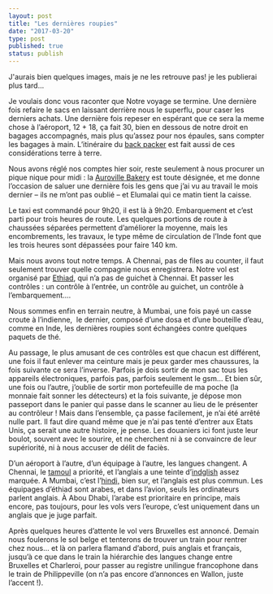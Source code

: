 ```yaml
---
layout: post
title: "Les dernières roupies"
date: "2017-03-20"
type: post
published: true
status: publish
---
```


J'aurais bien quelques images, mais je ne les retrouve pas! je les publierai plus tard...

Je voulais donc vous raconter que Notre voyage se termine. Une dernière fois refaire le sacs en laissant derrière nous le superflu, pour caser les derniers achats. Une dernière fois repeser en espérant que ce sera la meme chose à l’aéroport, 12 + 18, ça fait 30, bien en dessous de notre droit en bagages accompagnés, mais plus qu’assez pour nos épaules, sans compter les bagages à main. L’itinéraire du [back packer](https://fr.wikipedia.org/wiki/Routard) est fait aussi de ces considérations terre à terre.

Nous avons réglé nos comptes hier soir, reste seulement à nous procurer un pique nique pour midi : la [Auroville Bakery](https://www.zomato.com/puducherry/auroville-bakery-auroville) est toute désignée, et me donne l’occasion de saluer une dernière fois les gens que j’ai vu au travail le mois dernier – ils ne m’ont pas oublié – et Elumalai qui ce matin tient la caisse.

Le taxi est commandé pour 9h20, il est là à 9h20. Embarquement et c’est parti pour trois heures de route. Les quelques portions de route à chaussées séparées permettent d’améliorer la moyenne, mais les encombrements, les travaux, le type même de circulation de l’Inde font que les trois heures sont dépassées pour faire 140 km.

Mais nous avons tout notre temps. A Chennai, pas de files au counter, il faut seulement trouver quelle compagnie nous enregistrera. Notre vol est organisé par [Ethiad](http://www.etihad.com/‎), qui n’a pas de guichet à Chennai. Et passer les contrôles : un contrôle à l’entrée, un contrôle au guichet, un contrôle à l’embarquement….

Nous sommes enfin en terrain neutre, à Mumbai, une fois payé un casse croute à l’indienne,  le dernier, composé d’une dosa et d’une bouteille d’eau, comme en Inde, les dernières roupies sont échangées contre quelques paquets de thé.

Au passage, le plus amusant de ces contrôles est que chacun est différent, une fois il faut enlever ma ceinture mais je peux garder mes chaussures, la fois suivante ce sera l’inverse. Parfois je dois sortir de mon sac tous les appareils électroniques, parfois pas, parfois seulement le gsm… Et bien sûr, une fois ou l’autre, j’oublie de sortir mon portefeuille de ma poche (la monnaie fait sonner les détecteurs) et la fois suivante, je dépose mon passeport dans le panier qui passe dans le scanner au lieu de le présenter au contrôleur ! Mais dans l’ensemble, ça passe facilement, je n’ai été arrêté nulle part. Il faut dire quand même que je n’ai pas tenté d’entrer aux Etats Unis, ça serait une autre histoire, je pense. Les douaniers ici font juste leur boulot, souvent avec le sourire, et ne cherchent ni à se convaincre de leur supériorité, ni à nous accuser de délit de faciès.

D’un aéroport à l’autre, d’un équipage à l’autre, les langues changent. A Chennai, le [tamoul](https://fr.wikipedia.org/wiki/Tamoul) a priorité, et l’anglais a une teinte d’[indglish](http://www.urbandictionary.com/define.php?term=Indenglish) assez marquée. A Mumbai, c’est l’[hindi,](https://en.wikipedia.org/wiki/Hindi) bien sur, et l’anglais est plus commun. Les équipages d’éthiad sont arabes, et dans l’avion, seuls les ordinateurs parlent anglais. À Abou Dhabi, l’arabe est prioritaire en principe, mais encore, pas toujours, pour les vols vers l’europe, c’est uniquement dans un anglais que je juge parfait.

Après quelques heures d’attente le vol vers Bruxelles est annoncé. Demain nous foulerons le sol belge et tenterons de trouver un train pour rentrer chez nous… et là on parlera flamand d’abord, puis anglais et français, jusqu’à ce que dans le train la hiérarchie des langues change entre Bruxelles et Charleroi, pour passer au registre unilingue francophone dans le train de Philippeville (on n’a pas encore d’annonces en Wallon, juste l’accent !).
